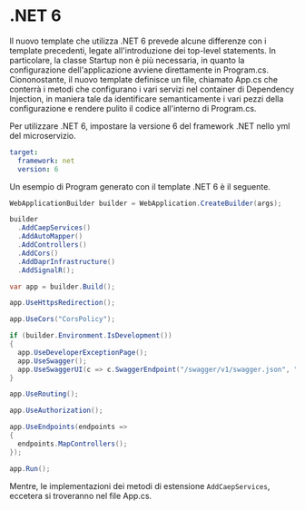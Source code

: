 # .NET 6

Il nuovo template che utilizza .NET 6 prevede alcune differenze con i template precedenti, legate all'introduzione dei top-level statements. In particolare, la classe Startup non è più necessaria, in quanto la configurazione dell'applicazione avviene direttamente in Program.cs. Ciononostante, il nuovo template definisce un file, chiamato App.cs che conterrà i metodi che configurano i vari servizi nel container di Dependency Injection, in maniera tale da identificare semanticamente i vari pezzi della configurazione e rendere pulito il codice all'interno di Program.cs.

Per utilizzare .NET 6, impostare la versione 6 del framework .NET nello yml del microservizio.

```yml
target:
  framework: net
  version: 6
```

Un esempio di Program generato con il template .NET 6 è il seguente.

```cs
WebApplicationBuilder builder = WebApplication.CreateBuilder(args);

builder
  .AddCaepServices()
  .AddAutoMapper()
  .AddControllers()
  .AddCors()
  .AddDaprInfrastructure()
  .AddSignalR();

var app = builder.Build();

app.UseHttpsRedirection();

app.UseCors("CorsPolicy");

if (builder.Environment.IsDevelopment())
{
  app.UseDeveloperExceptionPage();
  app.UseSwagger();
  app.UseSwaggerUI(c => c.SwaggerEndpoint("/swagger/v1/swagger.json", "Ca.ShoppingCart.Business v1"));
}

app.UseRouting();

app.UseAuthorization();

app.UseEndpoints(endpoints =>
{
  endpoints.MapControllers();
});

app.Run();
```

Mentre, le implementazioni dei metodi di estensione `AddCaepServices`, eccetera si troveranno nel file App.cs.
